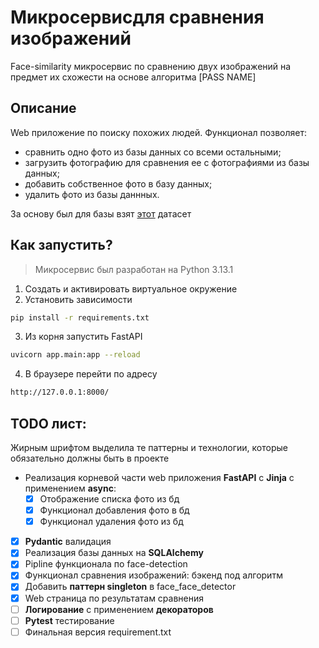 # Микросервисдля сравнения изображений

Face-similarity микросервис по сравнению двух изображений на предмет их схожести на основе алгоритма [PASS NAME]


## Описание
Web приложение по поиску похожих людей. Функционал позволяет:
- сравнить одно фото из базы данных со всеми остальными;
- загрузить фотографию для сравнения ее с фотографиями из базы данных;
- добавить собственное фото в базу данных;
- удалить фото из базы даннных.

За основу был для базы взят [этот](https://www.kaggle.com/datasets/praiseoladejo/faces-data) датасет 


## Как запустить?

> Микросервис был разработан на Python 3.13.1

1. Создать и активировать виртуальное окружение
2. Установить зависимости
```bash
pip install -r requirements.txt
```
3. Из корня запустить FastAPI
```bash
uvicorn app.main:app --reload
```
4. В браузере перейти по адресу
```bash
http://127.0.0.1:8000/
```


## TODO лист:
Жирным шрифтом выделила те паттерны и технологии, которые обязательно должны быть в проекте
- Реализация корневой части web приложения **FastAPI** c **Jinja** с применением **async**:
    - [x] Отображение списка фото из бд
    - [x] Функционал добавления фото в бд
    - [x] Функционал удаления фото из бд
- [x] **Pydantic** валидация
- [x] Реализация базы данных на **SQLAlchemy**
- [x] Pipline функционала по face-detection
- [x] Функционал сравнения изображений: бэкенд под алгоритм
- [x] Добавить **паттерн singleton** в face_face_detector
- [x] Web страница по результатам сравнения
- [ ] **Логирование** с применением **декораторов**
- [ ] **Pytest** тестирование
- [ ] Финальная версия requirement.txt
